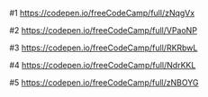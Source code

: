 #1 https://codepen.io/freeCodeCamp/full/zNqgVx

#2 https://codepen.io/freeCodeCamp/full/VPaoNP

#3 https://codepen.io/freeCodeCamp/full/RKRbwL

#4 https://codepen.io/freeCodeCamp/full/NdrKKL

#5 https://codepen.io/freeCodeCamp/full/zNBOYG
